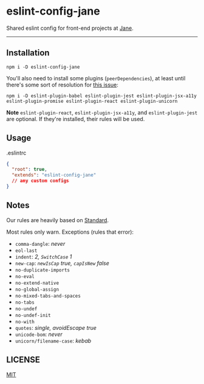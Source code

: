 # eslint-config-jane

Shared eslint config for front-end projects at [Jane](https://jane.com).

--------

## Installation

`npm i -D eslint-config-jane`

You'll also need to install some plugins (`peerDependencies`), at least until
there's some sort of resolution for [this
issue](https://github.com/eslint/eslint/issues/3458):

`npm i -D eslint-plugin-babel eslint-plugin-jest eslint-plugin-jsx-a11y
eslint-plugin-promise eslint-plugin-react eslint-plugin-unicorn`

**Note** `eslint-plugin-react`, `eslint-plugin-jsx-a11y`, and
`eslint-plugin-jest` are optional. If they're installed, their rules will be
used.

## Usage

.eslintrc
```json
{
  "root": true,
  "extends": "eslint-config-jane"
  // any custom configs
}
```

## Notes

Our rules are heavily based on [Standard](https://standardjs.com/).

Most rules only warn. Exceptions (rules that error):

* `comma-dangle`: _never_
* `eol-last`
* `indent`: _2, `SwitchCase` 1_
* `new-cap`: _`newIsCap` true, `capIsNew` false_
* `no-duplicate-imports`
* `no-eval`
* `no-extend-native`
* `no-global-assign`
* `no-mixed-tabs-and-spaces`
* `no-tabs`
* `no-undef`
* `no-undef-init`
* `no-with`
* `quotes`: _single, avoidEscape true_
* `unicode-bom`: _never_
* `unicorn/filename-case`: _kebab_

## LICENSE

[MIT](./LICENSE.md)
